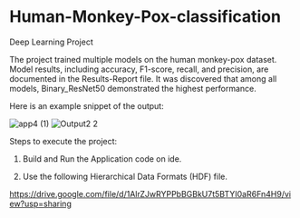 # Human-Monkey-Pox-classification
Deep Learning Project

The project trained multiple models on the human monkey-pox dataset. Model results, including accuracy, F1-score, recall, and precision, are documented in the Results-Report file. It was discovered that among all models, Binary_ResNet50 demonstrated the highest performance.



Here is an example snippet of the output:



![app4 (1)](https://github.com/Divarshana-Saxena/Human-Monkey-Pox-classification-/assets/140905073/9cba6ca3-c68e-4b44-a139-5064e91a2059)                 ![Output2 2](https://github.com/Divarshana-Saxena/Human-Monkey-Pox-classification-/assets/140905073/4a14030d-3592-4cd5-ba03-b916a65776e4)


Steps to execute the project:

1. Build and Run the Application code on ide.

2. Use the following Hierarchical Data Formats (HDF) file.


https://drive.google.com/file/d/1AlrZJwRYPPbBGBkU7t5BTYI0aR6Fn4H9/view?usp=sharing

